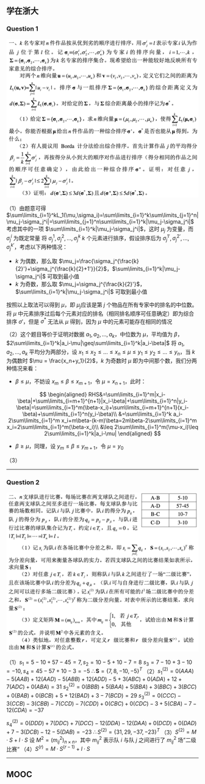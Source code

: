 ## 学在浙大

### Question 1

![](../../../assets/Pasted%20image%2020240920194252.png)

（1）由题意可得 $\sum\limits_{i=1}^kL_1(\mu,\sigma_i)=\sum\limits_{i=1}^k\sum\limits_{j=1}^n|\mu_j-\sigma_j^i|=\sum\limits_{j=1}^n\sum\limits_{i=1}^k|\mu_j-\sigma_j^i|$
考虑其中的一项 $\sum\limits_{i=1}^k|\mu_j-\sigma_j^i|$，这时 $\mu_j$ 为变量，而 $\sigma_j^i$ 为既定常量
将 $\sigma_j^1,\sigma_j^2,...,\sigma_j^k$ $k$ 个元素进行排序，假设排序后为 $\sigma_j^{1'},\sigma_j^{2'} ,...,\sigma_j^{k'}$，考虑以下两种情况：

- $k$ 为偶数，那么取 $\mu_j=\frac{\sigma_j^{\frac{k}{2}'}+\sigma_j^{\frac{k}{2}+1'}}{2}$，$\sum\limits_{i=1}^k|\mu_j-\sigma_j^i|$ 可取到最小值
- $k$ 为奇数，那么取 $\mu_j=\sigma_j^{\frac{k}{2}'}$，$\sum\limits_{i=1}^k|\mu_j-\sigma_j^i|$ 可取到最小值

按照以上取法可以得到 $\mu$，即 $\mu_j$​ 应该是第 $j$ 个物品在所有专家中的排名的中位数。将 $\mu$ 中元素排序过后每个元素对应的排名（相同排名顺序可任意确定）即为综合排序 $\sigma'$，但是 $\sigma^*$ 无法从 $\mu$ 得到，因为 $\mu$ 中的元素可能存在相同的情况

（2）这个题目等价于证明对数据 $a_1,a_2,...,a_k$，中位数为 $\mu$，平均值为 $\beta$，$2\sum\limits_{i=1}^k|a_i-\mu|\geq\sum\limits_{i=1}^k|a_i-\beta|$
将 $a_1,a_2,...,a_k$ 平均分为两部分，设 $x_1\leq x_2\leq ...\leq x_n\leq \mu \leq y_1\leq y_2\leq ... \leq y_n$，当 $k$ 为偶数时 $\mu = \frac{x_n+y_1}{2}$，$k$ 为奇数时 $\mu$ 即为中间那个数，我们分两种情况来看：

- $\beta\leq\mu$，不妨设 $x_m\leq\beta\leq x_{m+1}$，令 $\mu=x_{n+1}$，此时：

$$
\begin{aligned}
RHS&=\sum\limits_{i=1}^m|x_i-\beta|+\sum\limits_{i=m+1}^{n+1}|x_i-\beta|+\sum\limits_{i=1}^n|y_i-\beta|=\sum\limits_{i=1}^m(\beta-x_i)+\sum\limits_{i=m+1}^{n+1}(x_i-\beta)+\sum\limits_{i=1}^n(y_i-\beta)\\
&=\sum\limits_{i=1}^k a_i-2\sum\limits_{i=1}^m x_i+m\beta-(k-m)\beta=2m\beta-2\sum\limits_{i=1}^m x_i=2\sum\limits_{i=1}^m(\beta-x_i)\\
&\leq 2\sum\limits_{i=1}^m(\mu-x_i)\leq 2\sum\limits_{i=1}^k|a_i-\mu|
\end{aligned}
$$

- $\beta\geq\mu$，同理，设 $y_m\leq\beta\leq y_{m+1}$，令 $\mu = y_0$

（3）

***
### Question 2

![](../../../assets/Pasted%20image%2020240920214129.png)

（1）$s_1=5-10+57-45=7,s_2=10-5+10-7=8$
$s_3=7-10+3-10=-10,s_4=45-57+10-3=-5$
$\therefore \pmb{S}=\{7,8,-10,-5\}^T$
（2）$s_1^{(2)}=0(AAA)-5(AAB)+12(AAD)-5(ABB)+12(ADD)-5+3(ABC)+0(ADA)+12+7(ADC)+0(ABA)=31$
$s_2^{(2)}=0(BBB)+5(BAA)+5(BBA)+3(BBC)+3(BCC)+0(BAB)+0(BCB)+5+12(BAD)+3-7(BCD)=29$
$s_3^{(2)}=0(CCC)-3(CCB)-3(CBB)-7(CCD)-7(CDD)+0(CBC)+0(CDC)-3+5(CBA)-7-12(CDA)=-37$

$s_4^{(2)}=0(DDD)+7(DDC)+7(DCC)-12(DDA)-12(DAA)+0(DCD)+0(DAD)+7-3(DCB)-12-5(DAB)=-23$
$\therefore S^{(2)}=\{31,29,-37,-23\}^T$
（3）$S^{(2)}=M·S+l·S$
设 $M^2=(m^2_{ij})_{n\times n}$，其中 $m_{ij}^2$ 表示队 $i$ 与队 $j$ 之间进行了 $m_{ij}^2$ 场”二级比赛“
（4）$S^{(r)}=M·S^{(r-1)}+l·S$
***
## MOOC